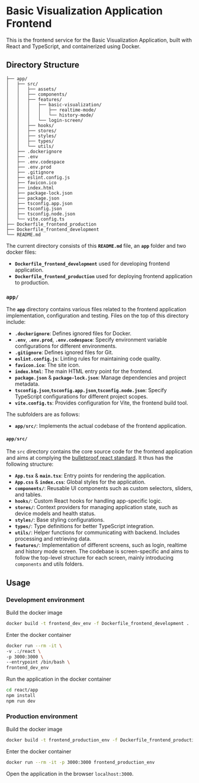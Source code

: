 # Basic Visualization Application Frontend

This is the frontend service for the Basic Visualization Application, built with React and TypeScript, and containerized using Docker.

## Directory Structure

```
├── app/
│   ├── src/
│   │   ├── assets/
│   │   ├── components/
│   │   ├── features/
│   │   │   ├── basic-visualization/
│   │   │   │   ├── realtime-mode/
│   │   │   │   └── history-mode/
│   │   │   └── login-screen/
│   │   ├── hooks/
│   │   ├── stores/
│   │   ├── styles/
│   │   ├── types/
│   │   └── utils/
│   ├── .dockerignore
│   ├── .env
│   ├── .env.codespace
│   ├── .env.prod
│   ├── .gitignore
│   ├── eslint.config.js
│   ├── favicon.ico
│   ├── index.html
│   ├── package-lock.json
│   ├── package.json
│   ├── tsconfig.app.json
│   ├── tsconfig.json
│   ├── tsconfig.node.json
│   └── vite.config.ts
├── Dockerfile_frontend_production
├── Dockerfile_frontend_development
└── README.md
```

The current directory consists of this **`README.md`** file, an **`app`** folder and two docker files:
- **`Dockerfile_frontend_development`** used for developing frontend application.
- **`Dockerfile_frontend_production`** used for deploying frontend application to production.

### `app/`

The **`app`** directory contains various files related to the frontend application implementation, configuration and testing. Files on the top of this directory include:

- **`.dockerignore`**: Defines ignored files for Docker.
- **`.env`**, **`.env.prod`**, **`.env.codespace`**: Specify environment variable configurations for different environments.
- **`.gitignore`**: Defines ignored files for Git.
- **`eslint.config.js`**: Linting rules for maintaining code quality.
- **`favicon.ico`**: The site icon.
- **`index.html`**: The main HTML entry point for the frontend.
- **`package.json`** & **`package-lock.json`**: Manage dependencies and project metadata.
- **`tsconfig.json`**,**`tsconfig.app.json`**,**`tsconfig.node.json`**: Specify TypeScript configurations for different project scopes.
- **`vite.config.ts`**: Provides configuration for Vite, the frontend build tool.

The subfolders are as follows:
- **`app/src/`**: Implements the actual codebase of the frontend application.

#### `app/src/`

The `src` directory contains the core source code for the frontend application and aims at complying the [bulletproof react standard](https://github.com/alan2207/bulletproof-react/blob/master/docs/project-structure.md). It thus has the following structure:

- **`App.tsx`** & **`main.tsx`**: Entry points for rendering the application.
- **`App.css`** & **`index.css`**: Global styles for the application.
- **`components/`**: Reusable UI components such as custom selectors, sliders, and tables.
- **`hooks/`**: Custom React hooks for handling app-specific logic.
- **`stores/`**: Context providers for managing application state, such as device models and health status.
- **`styles/`**: Base styling configurations.
- **`types/`**: Type definitions for better TypeScript integration.
- **`utils/`**: Helper functions for communicating with backend. Includes processing and retrieving data.
- **`features/`**: Implementation of different screens, such as login, realtime and history mode screen. The codebase is screen-specific and aims to follow the top-level structure for each screen, mainly introducing `components` and utils folders.

## Usage

### Development environment

Build the docker image
```bash
docker build -t frontend_dev_env -f Dockerfile_frontend_development .
```

Enter the docker container
```bash
docker run --rm -it \
-v .:/react \
-p 3000:3000 \
--entrypoint /bin/bash \
frontend_dev_env
```

Run the application in the docker container
```bash
cd react/app
npm install
npm run dev
```


### Production environment

Build the docker image
```bash
docker build -t frontend_production_env -f Dockerfile_frontend_production .
```

Enter the docker container
```bash
docker run --rm -it -p 3000:3000 frontend_production_env
```

Open the application in the browser `localhost:3000`.
